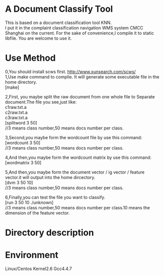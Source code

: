 A Document Classify Tool
====================================
This is based on a document classification tool KNN.  
I put it in the complaint classification navigation WMS system CMCC Shanghai on the current.
For the sake of convenience,I compile it to static libfile.
You are welcome to use it.  


Use Method
====================================
0,You should install scws first.  http://www.xunsearch.com/scws/   
1,Use make command to complie. It will generate some executable file in the home directory.  
[make]   

2,First, you maybe split the raw document from one whole file to Separate document.The file you see,just like:  
c1raw.txt.a  
c2raw.txt.a  
c3raw.txt.a  
[splitword 3 50]  
//3 means class number,50 means docs number per class.  

3,Second,you maybe form the wordcount file by use this command:  
[wordcount 3 50]  
//3 means class number,50 means docs number per class.  

4,And then,you maybe form the wordcount matrix by use this command:  
[wordmatrix 3 50]    

5,And then,you maybe form the document vector / ig vector / feature vector.it will output into the home dircectory.  
[dvm 3 50 10]  
//3 means class number,50 means docs number per class.  

6,Finally,you can test the file you want to classify.  
[run 3 50 10 ./unknown]    
//3 means class number,50 means docs number per class.10 means the dimension of the feature vector.  

Directory description  
====================================  


Environment  
====================================   
Linux/Centos Kernel2.6 Gcc4.4.7